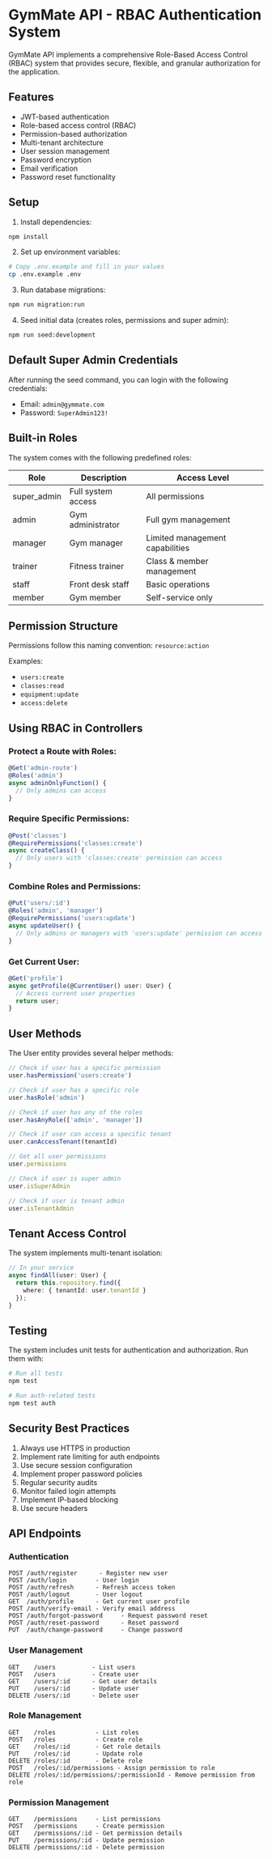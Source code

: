 # GymMate API - RBAC Authentication System

GymMate API implements a comprehensive Role-Based Access Control (RBAC) system that provides secure, flexible, and granular authorization for the application.

## Features

- JWT-based authentication
- Role-based access control (RBAC)
- Permission-based authorization
- Multi-tenant architecture
- User session management
- Password encryption
- Email verification
- Password reset functionality

## Setup

1. Install dependencies:
```bash
npm install
```

2. Set up environment variables:
```bash
# Copy .env.example and fill in your values
cp .env.example .env
```

3. Run database migrations:
```bash
npm run migration:run
```

4. Seed initial data (creates roles, permissions and super admin):
```bash
npm run seed:development
```

## Default Super Admin Credentials

After running the seed command, you can login with the following credentials:

- Email: `admin@gymmate.com`
- Password: `SuperAdmin123!`

## Built-in Roles

The system comes with the following predefined roles:

| Role | Description | Access Level |
|------|-------------|--------------|
| super_admin | Full system access | All permissions |
| admin | Gym administrator | Full gym management |
| manager | Gym manager | Limited management capabilities |
| trainer | Fitness trainer | Class & member management |
| staff | Front desk staff | Basic operations |
| member | Gym member | Self-service only |

## Permission Structure

Permissions follow this naming convention: `resource:action`

Examples:
- `users:create`
- `classes:read`
- `equipment:update`
- `access:delete`

## Using RBAC in Controllers

### Protect a Route with Roles:

```typescript
@Get('admin-route')
@Roles('admin')
async adminOnlyFunction() {
  // Only admins can access
}
```

### Require Specific Permissions:

```typescript
@Post('classes')
@RequirePermissions('classes:create')
async createClass() {
  // Only users with 'classes:create' permission can access
}
```

### Combine Roles and Permissions:

```typescript
@Put('users/:id')
@Roles('admin', 'manager')
@RequirePermissions('users:update')
async updateUser() {
  // Only admins or managers with 'users:update' permission can access
}
```

### Get Current User:

```typescript
@Get('profile')
async getProfile(@CurrentUser() user: User) {
  // Access current user properties
  return user;
}
```

## User Methods

The User entity provides several helper methods:

```typescript
// Check if user has a specific permission
user.hasPermission('users:create')

// Check if user has a specific role
user.hasRole('admin')

// Check if user has any of the roles
user.hasAnyRole(['admin', 'manager'])

// Check if user can access a specific tenant
user.canAccessTenant(tenantId)

// Get all user permissions
user.permissions

// Check if user is super admin
user.isSuperAdmin

// Check if user is tenant admin
user.isTenantAdmin
```

## Tenant Access Control

The system implements multi-tenant isolation:

```typescript
// In your service
async findAll(user: User) {
  return this.repository.find({
    where: { tenantId: user.tenantId }
  });
}
```

## Testing

The system includes unit tests for authentication and authorization. Run them with:

```bash
# Run all tests
npm test

# Run auth-related tests
npm test auth
```

## Security Best Practices

1. Always use HTTPS in production
2. Implement rate limiting for auth endpoints
3. Use secure session configuration
4. Implement proper password policies
5. Regular security audits
6. Monitor failed login attempts
7. Implement IP-based blocking
8. Use secure headers

## API Endpoints

### Authentication

```
POST /auth/register      - Register new user
POST /auth/login        - User login
POST /auth/refresh      - Refresh access token
POST /auth/logout       - User logout
GET  /auth/profile      - Get current user profile
POST /auth/verify-email - Verify email address
POST /auth/forgot-password     - Request password reset
POST /auth/reset-password      - Reset password
PUT  /auth/change-password     - Change password
```

### User Management

```
GET    /users          - List users
POST   /users          - Create user
GET    /users/:id      - Get user details
PUT    /users/:id      - Update user
DELETE /users/:id      - Delete user
```

### Role Management

```
GET    /roles           - List roles
POST   /roles           - Create role
GET    /roles/:id       - Get role details
PUT    /roles/:id       - Update role
DELETE /roles/:id       - Delete role
POST   /roles/:id/permissions - Assign permission to role
DELETE /roles/:id/permissions/:permissionId - Remove permission from role
```

### Permission Management

```
GET    /permissions     - List permissions
POST   /permissions     - Create permission
GET    /permissions/:id - Get permission details
PUT    /permissions/:id - Update permission
DELETE /permissions/:id - Delete permission
```
